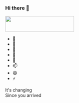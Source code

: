 ### Hi there 👋

<a href="https://codetrace.com/users/labeldock"><img src="https://codetrace.com/widget/labeldock" width="220" height="50" /></a>


- 🔭 
- 🌱
- 👯 
- 🤔 
- 💬 
- 📫
- 😄 
- ⚡

It's changing<br/>Since you arrived
